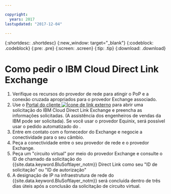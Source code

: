 ```yaml
---

copyright:
  years: 2017
lastupdated: "2017-12-04"

---
```


{:shortdesc: .shortdesc}
{:new_window: target="_blank"}
{:codeblock: .codeblock}
{:pre: .pre}
{:screen: .screen}
{:tip: .tip}
{:download: .download}

# Como pedir o IBM Cloud Direct Link Exchange

1. Verifique os recursos do provedor de rede para atingir o PoP e a conexão cruzada apropriados para o provedor Exchange
associado.
2. Use o [Portal do cliente ![Ícone de link externo](../../icons/launch-glyph.svg "Ícone de link externo")](https://control.softlayer.com/) para abrir uma solicitação do IBM Cloud Direct Link Exchange e preencha as informações solicitadas. (A assistência dos engenheiros de vendas da IBM pode ser solicitada). 
Se você usar o provedor Equinix, será possível usar o pedido automatizado do [](cloud-exchange-automation.html).
3. Entre em contato com o fornecedor do Exchange e negocie a conectividade para o seu câmbio.
4. Peça a conectividade entre o seu provedor de rede e o provedor Exchange.
5. Peça um "circuito virtual" por meio do provedor Exchange e consulte o ID de chamado da solicitação do {{site.data.keyword.BluSoftlayer_notm}} Direct Link como seu "ID de solicitação" ou "ID de autorização"
6. A designação de IP na infraestrutura de rede do {{site.data.keyword.BluSoftlayer_notm}} será concluída dentro de três dias úteis após a conclusão da solicitação de circuito virtual.
 
